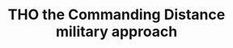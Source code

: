---
title: "THO the Commanding Distance military approach"
infoslide: "Commanding Distance is a military approach according to which commanders should actively maintain social and emotional distance from their subordinates. When interacting with their subordinates, commanders following this approach will typically: not express emotions or vulnerabilities, not share details from their personal lives, avoid social interactions and maintain a purely professional relationship"
round: "Round 2"
weight: 2
videos: ['0kvWAuuLjKE']
tags: ['Security, War and Military']
layout: "motion"
categories: ["motions"]
---